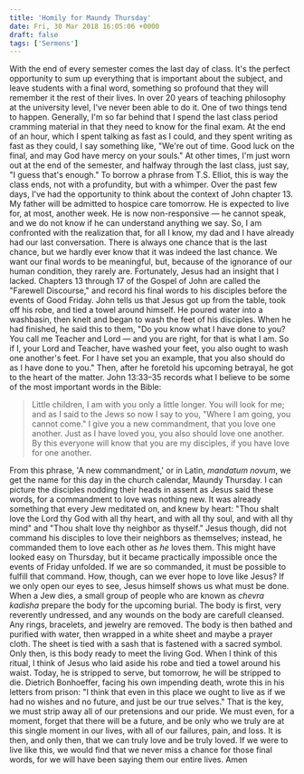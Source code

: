 ```yaml
---
title: 'Homily for Maundy Thursday'
date: Fri, 30 Mar 2018 16:05:06 +0000
draft: false
tags: ['Sermons']
---
```


With the end of every semester comes the last day of class. It's the perfect opportunity to sum up everything that is important about the subject, and leave students with a final word, something so profound that they will remember it the rest of their lives. In over 20 years of teaching philosophy at the university level, I've never been able to do it. One of two things tend to happen. Generally, I'm so far behind that I spend the last class period cramming material in that they need to know for the final exam. At the end of an hour, which I spent talking as fast as I could, and they spent writing as fast as they could, I say something like, "We're out of time. Good luck on the final, and may God have mercy on your souls." At other times, I'm just worn out at the end of the semester, and halfway through the last class, just say, "I guess that's enough." To borrow a phrase from T.S. Elliot, this is way the class ends, not with a profundity, but with a whimper. Over the past few days, I've had the opportunity to think about the context of John chapter 13. My father will be admitted to hospice care tomorrow. He is expected to live for, at most, another week. He is now non-responsive — he cannot speak, and we do not know if he can understand anything we say. So, I am confronted with the realization that, for all I know, my dad and I have already had our last conversation. There is always one chance that is the last chance, but we hardly ever know that it was indeed the last chance. We want our final words to be meaningful, but, because of the ignorance of our human condition, they rarely are. Fortunately, Jesus had an insight that I lacked. Chapters 13 through 17 of the Gospel of John are called the "Farewell Discourse," and record his final words to his disciples before the events of Good Friday. John tells us that Jesus got up from the table, took off his robe, and tied a towel around himself. He poured water into a washbasin, then knelt and began to wash the feet of his disciples. When he had finished, he said this to them, "Do you know what I have done to you? You call me Teacher and Lord — and you are right, for that is what I am. So if I, your Lord and Teacher, have washed your feet, you also ought to wash one another's feet. For I have set you an example, that you also should do as I have done to you." Then, after he foretold his upcoming betrayal, he got to the heart of the matter. John 13:33–35 records what I believe to be some of the most important words in the Bible:

> Little children, I am with you only a little longer. You will look for me; and as I said to the Jews so now I say to you, "Where I am going, you cannot come." I give you a new commandment, that you love one another. Just as I have loved you, you also should love one another. By this everyone will know that you are my disciples, if you have love for one another.

From this phrase, 'A new commandment,' or in Latin, _mandatum novum_, we get the name for this day in the church calendar, Maundy Thursday. I can picture the disciples nodding their heads in assent as Jesus said these words, for a commandment to love was nothing new. It was already something that every Jew meditated on, and knew by heart: "Thou shalt love the Lord thy God with all thy heart, and with all thy soul, and with all thy mind" and "Thou shalt love thy neighbor as thyself." Jesus though, did not command his disciples to love their neighbors as themselves; instead, he commanded them to love each other as _he_ loves them. This might have looked easy on Thursday, but it became practically impossible once the events of Friday unfolded. If we are so commanded, it must be possible to fulfill that command. How, though, can we ever hope to love like Jesus? If we only open our eyes to see, Jesus himself shows us what must be done. When a Jew dies, a small group of people who are known as _chevra kadisha_ prepare the body for the upcoming burial. The body is first, very reverently undressed, and any wounds on the body are carefull cleansed. Any rings, bracelets, and jewelry are removed. The body is then bathed and purified with water, then wrapped in a white sheet and maybe a prayer cloth. The sheet is tied with a sash that is fastened with a sacred symbol. Only then, is this body ready to meet the living God. When I think of this ritual, I think of Jesus who laid aside his robe and tied a towel around his waist. Today, he is stripped to serve, but tomorrow, he will be stripped to die. Dietrich Bonhoeffer, facing his own impending death, wrote this in his letters from prison: "I think that even in this place we ought to live as if we had no wishes and no future, and just be our true selves." That is the key, we must strip away all of our pretensions and our pride. We must even, for a moment, forget that there will be a future, and be only who we truly are at this single moment in our lives, with all of our failures, pain, and loss. It is then, and only then, that we can truly love and be truly loved. If we were to live like this, we would find that we never miss a chance for those final words, for we will have been saying them our entire lives. Amen

